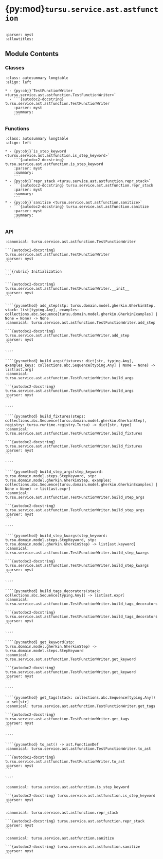 # {py:mod}`tursu.service.ast.astfunction`

```{py:module} tursu.service.ast.astfunction
```

```{autodoc2-docstring} tursu.service.ast.astfunction
:parser: myst
:allowtitles:
```

## Module Contents

### Classes

````{list-table}
:class: autosummary longtable
:align: left

* - {py:obj}`TestFunctionWriter <tursu.service.ast.astfunction.TestFunctionWriter>`
  - ```{autodoc2-docstring} tursu.service.ast.astfunction.TestFunctionWriter
    :parser: myst
    :summary:
    ```
````

### Functions

````{list-table}
:class: autosummary longtable
:align: left

* - {py:obj}`is_step_keyword <tursu.service.ast.astfunction.is_step_keyword>`
  - ```{autodoc2-docstring} tursu.service.ast.astfunction.is_step_keyword
    :parser: myst
    :summary:
    ```
* - {py:obj}`repr_stack <tursu.service.ast.astfunction.repr_stack>`
  - ```{autodoc2-docstring} tursu.service.ast.astfunction.repr_stack
    :parser: myst
    :summary:
    ```
* - {py:obj}`sanitize <tursu.service.ast.astfunction.sanitize>`
  - ```{autodoc2-docstring} tursu.service.ast.astfunction.sanitize
    :parser: myst
    :summary:
    ```
````

### API

`````{py:class} TestFunctionWriter(scenario: tursu.domain.model.gherkin.GherkinScenario | tursu.domain.model.gherkin.GherkinScenarioOutline, registry: tursu.runtime.registry.Tursu, steps: collections.abc.Sequence[tursu.domain.model.gherkin.GherkinStep], stack: collections.abc.Sequence[typing.Any])
:canonical: tursu.service.ast.astfunction.TestFunctionWriter

```{autodoc2-docstring} tursu.service.ast.astfunction.TestFunctionWriter
:parser: myst
```

```{rubric} Initialization
```

```{autodoc2-docstring} tursu.service.ast.astfunction.TestFunctionWriter.__init__
:parser: myst
```

````{py:method} add_step(stp: tursu.domain.model.gherkin.GherkinStep, stack: list[typing.Any], examples: collections.abc.Sequence[tursu.domain.model.gherkin.GherkinExamples] | None = None) -> None
:canonical: tursu.service.ast.astfunction.TestFunctionWriter.add_step

```{autodoc2-docstring} tursu.service.ast.astfunction.TestFunctionWriter.add_step
:parser: myst
```

````

````{py:method} build_args(fixtures: dict[str, typing.Any], examples_keys: collections.abc.Sequence[typing.Any] | None = None) -> list[ast.arg]
:canonical: tursu.service.ast.astfunction.TestFunctionWriter.build_args

```{autodoc2-docstring} tursu.service.ast.astfunction.TestFunctionWriter.build_args
:parser: myst
```

````

````{py:method} build_fixtures(steps: collections.abc.Sequence[tursu.domain.model.gherkin.GherkinStep], registry: tursu.runtime.registry.Tursu) -> dict[str, type]
:canonical: tursu.service.ast.astfunction.TestFunctionWriter.build_fixtures

```{autodoc2-docstring} tursu.service.ast.astfunction.TestFunctionWriter.build_fixtures
:parser: myst
```

````

````{py:method} build_step_args(step_keyword: tursu.domain.model.steps.StepKeyword, stp: tursu.domain.model.gherkin.GherkinStep, examples: collections.abc.Sequence[tursu.domain.model.gherkin.GherkinExamples] | None = None) -> list[ast.expr]
:canonical: tursu.service.ast.astfunction.TestFunctionWriter.build_step_args

```{autodoc2-docstring} tursu.service.ast.astfunction.TestFunctionWriter.build_step_args
:parser: myst
```

````

````{py:method} build_step_kwargs(step_keyword: tursu.domain.model.steps.StepKeyword, stp: tursu.domain.model.gherkin.GherkinStep) -> list[ast.keyword]
:canonical: tursu.service.ast.astfunction.TestFunctionWriter.build_step_kwargs

```{autodoc2-docstring} tursu.service.ast.astfunction.TestFunctionWriter.build_step_kwargs
:parser: myst
```

````

````{py:method} build_tags_decorators(stack: collections.abc.Sequence[typing.Any]) -> list[ast.expr]
:canonical: tursu.service.ast.astfunction.TestFunctionWriter.build_tags_decorators

```{autodoc2-docstring} tursu.service.ast.astfunction.TestFunctionWriter.build_tags_decorators
:parser: myst
```

````

````{py:method} get_keyword(stp: tursu.domain.model.gherkin.GherkinStep) -> tursu.domain.model.steps.StepKeyword
:canonical: tursu.service.ast.astfunction.TestFunctionWriter.get_keyword

```{autodoc2-docstring} tursu.service.ast.astfunction.TestFunctionWriter.get_keyword
:parser: myst
```

````

````{py:method} get_tags(stack: collections.abc.Sequence[typing.Any]) -> set[str]
:canonical: tursu.service.ast.astfunction.TestFunctionWriter.get_tags

```{autodoc2-docstring} tursu.service.ast.astfunction.TestFunctionWriter.get_tags
:parser: myst
```

````

````{py:method} to_ast() -> ast.FunctionDef
:canonical: tursu.service.ast.astfunction.TestFunctionWriter.to_ast

```{autodoc2-docstring} tursu.service.ast.astfunction.TestFunctionWriter.to_ast
:parser: myst
```

````

`````

````{py:function} is_step_keyword(value: tursu.domain.model.gherkin.GherkinKeyword) -> typing.TypeGuard[tursu.domain.model.steps.StepKeyword]
:canonical: tursu.service.ast.astfunction.is_step_keyword

```{autodoc2-docstring} tursu.service.ast.astfunction.is_step_keyword
:parser: myst
```
````

````{py:function} repr_stack(stack: collections.abc.Sequence[typing.Any]) -> collections.abc.Sequence[str]
:canonical: tursu.service.ast.astfunction.repr_stack

```{autodoc2-docstring} tursu.service.ast.astfunction.repr_stack
:parser: myst
```
````

````{py:function} sanitize(name: str) -> str
:canonical: tursu.service.ast.astfunction.sanitize

```{autodoc2-docstring} tursu.service.ast.astfunction.sanitize
:parser: myst
```
````
